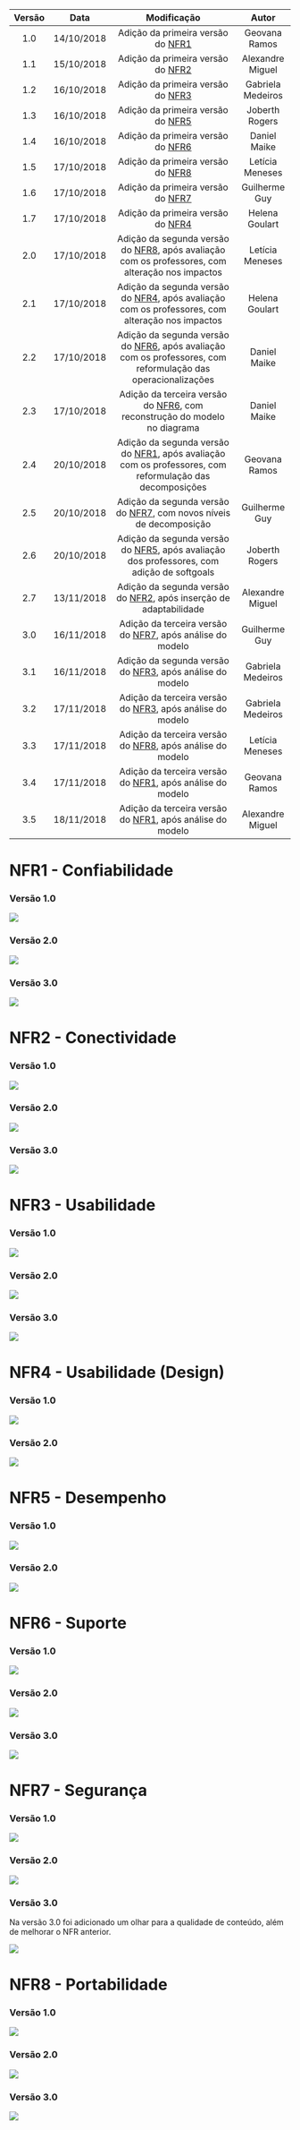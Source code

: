
|  Versão | Data | Modificação | Autor |
|  :------: | :------: | :------: | :------: |
|  1.0 | 14/10/2018 | Adição da primeira versão do  [NFR1](#nfr1-confiabilidade) | Geovana Ramos |
|  1.1 | 15/10/2018 | Adição da primeira versão do  [NFR2](#nfr2-conectividade) | Alexandre Miguel |
|  1.2 | 16/10/2018 | Adição da primeira versão do  [NFR3](#nfr3-usabilidade) | Gabriela Medeiros |
|  1.3 | 16/10/2018 | Adição da primeira versão do  [NFR5](#nfr5-desempenho) | Joberth Rogers |
|  1.4 | 16/10/2018 | Adição da primeira versão do  [NFR6](#nfr6-suporte) | Daniel Maike |
|  1.5 | 17/10/2018 | Adição da primeira versão do [NFR8](#nfr8-suportabilidade) | Letícia Meneses |
|  1.6 | 17/10/2018 | Adição da primeira versão do [NFR7](#nfr7-seguranca) | Guilherme Guy |
|  1.7 | 17/10/2018 | Adição da primeira versão do  [NFR4](#nfr4-usabilidade-design) | Helena Goulart |
|  2.0 | 17/10/2018 | Adição da segunda versão do [NFR8](#nfr8-suportabilidade), após avaliação com os professores, com alteração nos impactos | Letícia Meneses |
|  2.1 | 17/10/2018 | Adição da segunda versão do  [NFR4](#nfr4-usabilidade-design), após avaliação com os professores, com alteração nos impactos | Helena Goulart |
|  2.2 | 17/10/2018 | Adição da segunda versão do  [NFR6](#nfr6-suporte), após avaliação com os professores, com reformulação das operacionalizações | Daniel Maike |
|  2.3 | 17/10/2018 | Adição da terceira versão do  [NFR6](#nfr6-suporte), com reconstrução do modelo no diagrama | Daniel Maike |
|  2.4 | 20/10/2018 | Adição da segunda versão do  [NFR1](#nfr1-confiabilidade), após avaliação com os professores, com reformulação das decomposições | Geovana Ramos |
|  2.5 | 20/10/2018 | Adição da segunda versão do [NFR7](#nfr7-seguranca), com novos níveis de decomposição | Guilherme Guy |
|  2.6 | 20/10/2018 | Adição da segunda versão do  [NFR5](#nfr5-desempenho), após avaliação dos professores, com adição de softgoals | Joberth Rogers |
|  2.7 | 13/11/2018 | Adição da segunda versão do  [NFR2](#nfr2-conectividade), após inserção de adaptabilidade | Alexandre Miguel |
|  3.0 | 16/11/2018 | Adição da terceira versão do [NFR7](#nfr7-seguranca), após análise do modelo | Guilherme Guy |
|  3.1 | 16/11/2018 | Adição da segunda versão do  [NFR3](#nfr3-usabilidade), após análise do modelo | Gabriela Medeiros |
|  3.2 | 17/11/2018 | Adição da terceira versão do  [NFR3](#nfr3-usabilidade), após análise do modelo | Gabriela Medeiros |
|  3.3 | 17/11/2018 | Adição da terceira versão do  [NFR8](#nfr8-suportabilidade), após análise do modelo | Letícia Meneses |
|  3.4 | 17/11/2018 | Adição da terceira versão do  [NFR1](#nfr1-confiabilidade), após análise do modelo | Geovana Ramos |
|  3.5 | 18/11/2018 | Adição da terceira versão do  [NFR1](#nfr2-conectividade), após análise do modelo | Alexandre Miguel |

# NFR1 - Confiabilidade

### Versão 1.0
![](img/NFR-confiabilidade1.png)

### Versão 2.0
![](img/NFR-confiabilidade2.png)

### Versão 3.0
![](img/NFR-confiabilidade-v3.png)

# NFR2 - Conectividade

### Versão 1.0
![](img/NFR_Conectividade1.png)

### Versão 2.0
![](img/NFR_Conectividade2.png)

### Versão 3.0
![](img/NFR_Conectividade3.png)

# NFR3 - Usabilidade

### Versão 1.0
![](img/NFR-Usabilidade.png)

### Versão 2.0
![](img/NFR-UsabilidadeV2.png)

### Versão 3.0
![](img/NFR-UsabilidadeV3.png)

# NFR4 - Usabilidade (Design)

### Versão 1.0
![](img/NFR-Design1.png)

### Versão 2.0
![](img/NFR-Design2.png)

# NFR5 - Desempenho

### Versão 1.0
![](img/NFR_desempenho1.png)

### Versão 2.0
![](img/NFR_desempenho2.png)

# NFR6 - Suporte

### Versão 1.0
![](img/NFR-suporte1.png)

### Versão 2.0
![](img/NFR-suporte2.png)

### Versão 3.0
![](img/NFR-suporte3.png)

# NFR7 - Segurança

### Versão 1.0
![](img/NFR_Seguranca1.png)

### Versão 2.0
![](img/NFR_Seguranca2.png)

### Versão 3.0

Na versão 3.0 foi adicionado um olhar para a qualidade de conteúdo, além de melhorar o NFR anterior.

![](img/NFR_Seguranca3.png)

# NFR8 - Portabilidade

### Versão 1.0
![](img/NFR_Suportabilidade1.jpg)

### Versão 2.0
![](img/NFR_Suportabilidade2.png)

### Versão 3.0

![](img/portabilidadeNFR_v2.png)
